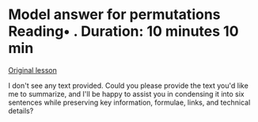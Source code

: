 # Model answer for permutations Reading• . Duration: 10 minutes 10 min

[Original lesson](https://www.coursera.org/learn/uol-fundamentals-of-computer-science/supplement/rl5pO/model-answer-for-permutations)

I don't see any text provided. Could you please provide the text you'd like me to summarize, and I'll be happy to assist you in condensing it into six sentences while preserving key information, formulae, links, and technical details?

